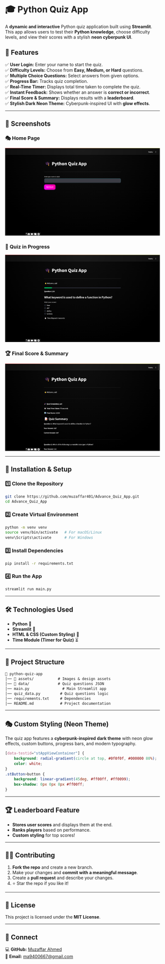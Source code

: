 # 🎓 Python Quiz App  

A **dynamic and interactive** Python quiz application built using **Streamlit**. This app allows users to test their **Python knowledge**, choose difficulty levels, and view their scores with a stylish **neon cyberpunk UI**.  

## 🌟 Features  

✅ **User Login:** Enter your name to start the quiz.  
✅ **Difficulty Levels:** Choose from **Easy, Medium, or Hard** questions.  
✅ **Multiple Choice Questions:** Select answers from given options.  
✅ **Progress Bar:** Tracks quiz completion.  
✅ **Real-Time Timer:** Displays total time taken to complete the quiz.  
✅ **Instant Feedback:** Shows whether an answer is **correct or incorrect**.  
✅ **Final Score & Summary:** Displays results with a **leaderboard**.  
✅ **Stylish Dark Neon Theme:** Cyberpunk-inspired UI with **glow effects**.  

---

## 📸 Screenshots  

### 🎭 **Home Page**  
![Home Page](assets/home.png)  

### 🎯 **Quiz in Progress**  
![Quiz Page](assets/quiz.png)  

### 🏆 **Final Score & Summary**  
![Results Page](assets/results.png)  

---

## 🚀 Installation & Setup  

### 1️⃣ **Clone the Repository**  
```bash
git clone https://github.com/muzaffar401/Advance_Quiz_App.git
cd Advance_Quiz_App
```

### 2️⃣ **Create Virtual Environment**  
```bash
python -m venv venv  
source venv/bin/activate   # For macOS/Linux  
venv\Scripts\activate      # For Windows  
```

### 3️⃣ **Install Dependencies**  
```bash
pip install -r requirements.txt
```

### 4️⃣ **Run the App**  
```bash
streamlit run main.py
```

---

## 🛠️ Technologies Used  

- **Python** 🐍  
- **Streamlit** 🚀  
- **HTML & CSS (Custom Styling)** 🎨  
- **Time Module (Timer for Quiz)** ⏳  

---

## 📂 Project Structure  

```
📂 python-quiz-app
│── 📂 assets/           # Images & design assets
│── 📂 data/             # Quiz questions JSON
│── main.py               # Main Streamlit app
│── quiz_data.py         # Quiz questions logic
│── requirements.txt     # Dependencies
│── README.md            # Project documentation
```

---

## 🎭 Custom Styling (Neon Theme)  

The quiz app features a **cyberpunk-inspired** **dark theme** with neon glow effects, custom buttons, progress bars, and modern typography.  

```css
[data-testid="stAppViewContainer"] {
    background: radial-gradient(circle at top, #0f0f0f, #000000 80%);
    color: white;
}
.stButton>button {
    background: linear-gradient(45deg, #ff00ff, #ff0099);
    box-shadow: 0px 0px 8px #ff00ff;
}
```

---

## 🏆 Leaderboard Feature  

- **Stores user scores** and displays them at the end.  
- **Ranks players** based on performance.  
- **Custom styling** for top scores!  

---

## 👨‍💻 Contributing  

1. **Fork the repo** and create a new branch.  
2. Make your changes and **commit with a meaningful message**.  
3. Create a **pull request** and describe your changes.  
4. ⭐ Star the repo if you like it!  

---

## 📜 License  

This project is licensed under the **MIT License**.  

---

## 🤝 Connect  

💻 **GitHub:** [Muzaffar Ahmed](https://github.com/muzaffar401)  
📧 **Email:** ma9400667@gmail.com  
